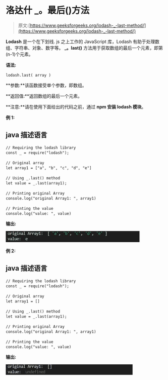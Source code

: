 # 洛达什 _。最后()方法

> 原文:[https://www.geeksforgeeks.org/lodash-_-last-method/](https://www.geeksforgeeks.org/lodash-_-last-method/)

**Lodash** 是一个在下划线. js 之上工作的 JavaScript 库，Lodash 有助于处理数组、字符串、对象、数字等。 **_。last()** 方法用于获取数组的最后一个元素，即第(n-1)个元素。

**语法:**

```
lodash.last( array )
```

**参数:**该函数接受单个参数，即数组。

**返回值:**返回数组的最后一个元素。

**注意:**请在使用下面给出的代码之前，通过 **npm 安装 lodash 模块**。

**例 1:**

## java 描述语言

```
// Requiring the lodash library
const _ = require("lodash");

// Original array
let array1 = ["a", "b", "c", "d", "e"]

// Using _.last() method
let value = _.last(array1);

// Printing original Array
console.log("original Array1: ", array1)

// Printing the value
console.log("value: ", value)
```

**输出:**

![](img/5a532fc6b0cf942d478905a4cc140562.png)

**例 2:**

## java 描述语言

```
// Requiring the lodash library
const _ = require("lodash");

// Original array
let array1 = []

// Using _.last() method
let value = _.last(array1);

// Printing original Array
console.log("original Array1: ", array1)

// Printing the value
console.log("value: ", value)
```

**输出:**

![](img/59ebe4b63f6fb6958241496c2f7f9cd5.png)